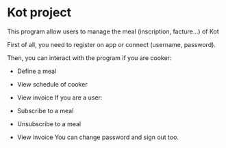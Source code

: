 # Kot project
This program allow users to manage the meal (inscription, facture...) of Kot

First of all, you need to register on app or connect (username, password).

Then, you can interact with the program if you are cooker:
  - Define a meal
  - View schedule of cooker
  - View invoice
 If you are a user:
 
 
  - Subscribe to a meal
  - Unsubscribe to a meal
  - View invoice
You can change password and sign out too.
